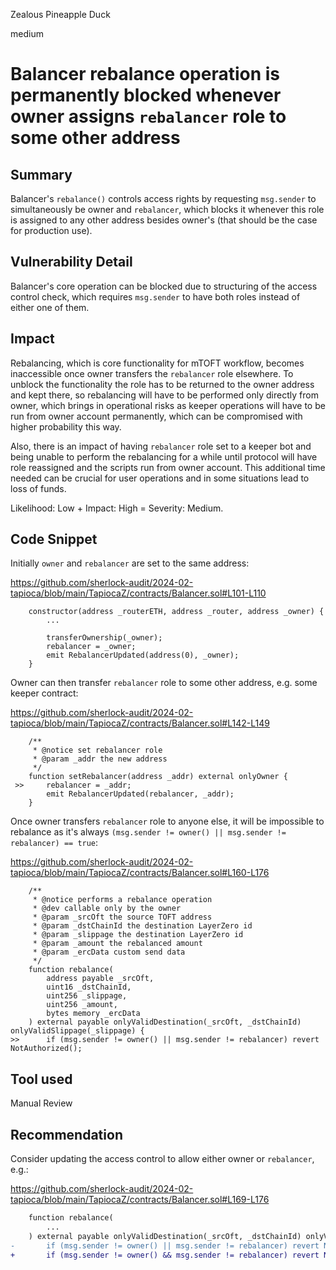 Zealous Pineapple Duck

medium

# Balancer rebalance operation is permanently blocked whenever owner assigns `rebalancer` role to some other address

## Summary

Balancer's `rebalance()` controls access rights by requesting `msg.sender` to simultaneously be owner and `rebalancer`, which blocks it whenever this role is assigned to any other address besides owner's (that should be the case for production use).

## Vulnerability Detail

Balancer's core operation can be blocked due to structuring of the access control check, which requires `msg.sender` to have both roles instead of either one of them.

## Impact

Rebalancing, which is core functionality for mTOFT workflow, becomes inaccessible once owner transfers the `rebalancer` role elsewhere. To unblock the functionality the role has to be returned to the owner address and kept there, so rebalancing will have to be performed only directly from owner, which brings in operational risks as keeper operations will have to be run from owner account permanently, which can be compromised with higher probability this way.

Also, there is an impact of having `rebalancer` role set to a keeper bot and being unable to perform the rebalancing for a while until protocol will have role reassigned and the scripts run from owner account. This additional time needed can be crucial for user operations and in some situations lead to loss of funds.

Likelihood: Low + Impact: High = Severity: Medium.

## Code Snippet

Initially `owner` and `rebalancer` are set to the same address:

https://github.com/sherlock-audit/2024-02-tapioca/blob/main/TapiocaZ/contracts/Balancer.sol#L101-L110

```solidity
    constructor(address _routerETH, address _router, address _owner) {
        ...

        transferOwnership(_owner);
        rebalancer = _owner;
        emit RebalancerUpdated(address(0), _owner);
    }
```

Owner can then transfer `rebalancer` role to some other address, e.g. some keeper contract:

https://github.com/sherlock-audit/2024-02-tapioca/blob/main/TapiocaZ/contracts/Balancer.sol#L142-L149

```solidity
    /**
     * @notice set rebalancer role
     * @param _addr the new address
     */
    function setRebalancer(address _addr) external onlyOwner {
 >>     rebalancer = _addr;
        emit RebalancerUpdated(rebalancer, _addr);
    }
```

Once owner transfers `rebalancer` role to anyone else, it will be impossible to rebalance as it's always `(msg.sender != owner() || msg.sender != rebalancer) == true`:

https://github.com/sherlock-audit/2024-02-tapioca/blob/main/TapiocaZ/contracts/Balancer.sol#L160-L176

```solidity
    /**
     * @notice performs a rebalance operation
     * @dev callable only by the owner
     * @param _srcOft the source TOFT address
     * @param _dstChainId the destination LayerZero id
     * @param _slippage the destination LayerZero id
     * @param _amount the rebalanced amount
     * @param _ercData custom send data
     */
    function rebalance(
        address payable _srcOft,
        uint16 _dstChainId,
        uint256 _slippage,
        uint256 _amount,
        bytes memory _ercData
    ) external payable onlyValidDestination(_srcOft, _dstChainId) onlyValidSlippage(_slippage) {
>>      if (msg.sender != owner() || msg.sender != rebalancer) revert NotAuthorized();
```

## Tool used

Manual Review

## Recommendation

Consider updating the access control to allow either owner or `rebalancer`, e.g.:

https://github.com/sherlock-audit/2024-02-tapioca/blob/main/TapiocaZ/contracts/Balancer.sol#L169-L176

```diff
    function rebalance(
        ...
    ) external payable onlyValidDestination(_srcOft, _dstChainId) onlyValidSlippage(_slippage) {
-       if (msg.sender != owner() || msg.sender != rebalancer) revert NotAuthorized();
+       if (msg.sender != owner() && msg.sender != rebalancer) revert NotAuthorized();
```
